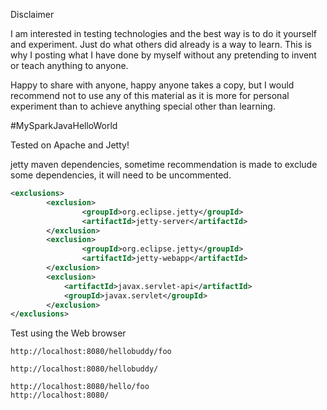 Disclaimer

I am interested in testing technologies and the best way is to do it yourself and experiment. Just do what others did already is a way to learn. This is why I posting what I have done by myself without any pretending to invent or teach anything to anyone.

Happy to share with anyone, happy anyone takes a copy, but I would recommend not to use any of this material as it is more for personal experiment than to achieve anything special other than learning.

#MySparkJavaHelloWorld


Tested on Apache and Jetty!

jetty maven dependencies, sometime recommendation is made to exclude some dependencies, it will need to be uncommented.

```xml
<exclusions>
        <exclusion>
                <groupId>org.eclipse.jetty</groupId>
                <artifactId>jetty-server</artifactId>
        </exclusion>
        <exclusion>
                <groupId>org.eclipse.jetty</groupId>
                <artifactId>jetty-webapp</artifactId>
        </exclusion>
        <exclusion>
            <artifactId>javax.servlet-api</artifactId>
            <groupId>javax.servlet</groupId>
        </exclusion>
</exclusions>
```
Test using the Web browser

```shell
http://localhost:8080/hellobuddy/foo

http://localhost:8080/hellobuddy/

http://localhost:8080/hello/foo
http://localhost:8080/

```